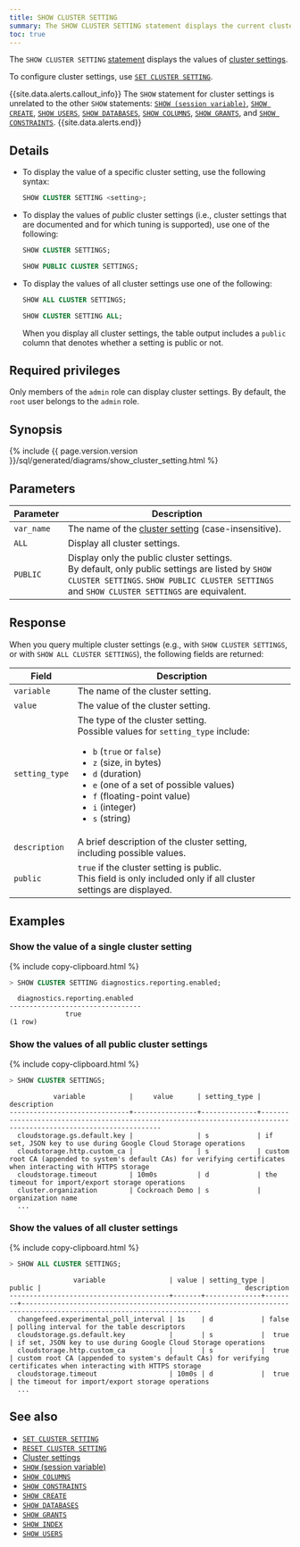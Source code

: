 ```yaml
---
title: SHOW CLUSTER SETTING
summary: The SHOW CLUSTER SETTING statement displays the current cluster settings.
toc: true
---
```


The `SHOW CLUSTER SETTING` [statement](sql-statements.html) displays the values of [cluster settings](cluster-settings.html).

To configure cluster settings, use [`SET CLUSTER SETTING`](set-cluster-setting.html).

{{site.data.alerts.callout_info}}
The `SHOW` statement for cluster settings is unrelated to the other `SHOW` statements: <a href="show-vars.html"><code>SHOW (session variable)</code></a>, <a href="show-create.html"><code>SHOW CREATE</code></a>, <a href="show-users.html"><code>SHOW USERS</code></a>, <a href="show-databases.html"><code>SHOW DATABASES</code></a>, <a href="show-columns.html"><code>SHOW COLUMNS</code></a>, <a href="show-grants.html"><code>SHOW GRANTS</code></a>, and <a href="show-constraints.html"><code>SHOW CONSTRAINTS</code></a>.
{{site.data.alerts.end}}

## Details

- To display the value of a specific cluster setting, use the following syntax:

    ~~~ sql
    SHOW CLUSTER SETTING <setting>;
    ~~~

- To display the values of *public* cluster settings (i.e., cluster settings that are documented and for which tuning is supported), use one of the following:

    ~~~ sql
    SHOW CLUSTER SETTINGS;
    ~~~
    ~~~ sql
    SHOW PUBLIC CLUSTER SETTINGS;
    ~~~

-  To display the values of all cluster settings use one of the following:

    ~~~ sql
    SHOW ALL CLUSTER SETTINGS;
    ~~~
    ~~~ sql
    SHOW CLUSTER SETTING ALL;
    ~~~

    When you display all cluster settings, the table output includes a `public` column that denotes whether a setting is public or not.

## Required privileges

Only members of the `admin` role can display cluster settings. By default, the `root` user belongs to the `admin` role.

## Synopsis

<div>
{% include {{ page.version.version }}/sql/generated/diagrams/show_cluster_setting.html %}
</div>

## Parameters

Parameter | Description
----------|------------
`var_name` | The name of the [cluster setting](cluster-settings.html) (case-insensitive).
`ALL` | Display all cluster settings.
`PUBLIC` | Display only the public cluster settings.<br>By default, only public settings are listed by `SHOW CLUSTER SETTINGS`. `SHOW PUBLIC CLUSTER SETTINGS` and `SHOW CLUSTER SETTINGS` are equivalent.

## Response

When you query multiple cluster settings (e.g., with `SHOW CLUSTER SETTINGS`, or with `SHOW ALL CLUSTER SETTINGS`), the following fields are returned:

Field | Description
------|------------
`variable` | The name of the cluster setting.
`value` | The value of the cluster setting.
`setting_type` | The type of the cluster setting.<br>Possible values for `setting_type` include:<ul><li>`b` (`true` or `false`)</li><li>`z` (size, in bytes)</li><li>`d` (duration)</li><li>`e` (one of a set of possible values)</li><li>`f` (floating-point value)</li><li>`i` (integer)</li><li>`s` (string)</li></ul>
`description` | A brief description of the cluster setting, including possible values.
`public` | `true` if the cluster setting is public.<br>This field is only included only if all cluster settings are displayed.

## Examples

### Show the value of a single cluster setting

{% include copy-clipboard.html %}
~~~ sql
> SHOW CLUSTER SETTING diagnostics.reporting.enabled;
~~~

~~~
  diagnostics.reporting.enabled
---------------------------------
              true
(1 row)
~~~

### Show the values of all public cluster settings

{% include copy-clipboard.html %}
~~~ sql
> SHOW CLUSTER SETTINGS;
~~~

~~~
           variable           |     value      | setting_type |                                                   description
------------------------------+----------------+--------------+-------------------------------------------------------------------------------------------------------------------
  cloudstorage.gs.default.key |                | s            | if set, JSON key to use during Google Cloud Storage operations
  cloudstorage.http.custom_ca |                | s            | custom root CA (appended to system's default CAs) for verifying certificates when interacting with HTTPS storage
  cloudstorage.timeout        | 10m0s          | d            | the timeout for import/export storage operations
  cluster.organization        | Cockroach Demo | s            | organization name
  ...
~~~

### Show the values of all cluster settings

{% include copy-clipboard.html %}
~~~ sql
> SHOW ALL CLUSTER SETTINGS;
~~~

~~~
                variable                | value | setting_type | public |                                                   description
----------------------------------------+-------+--------------+--------+-------------------------------------------------------------------------------------------------------------------
  changefeed.experimental_poll_interval | 1s    | d            | false  | polling interval for the table descriptors
  cloudstorage.gs.default.key           |       | s            |  true  | if set, JSON key to use during Google Cloud Storage operations
  cloudstorage.http.custom_ca           |       | s            |  true  | custom root CA (appended to system's default CAs) for verifying certificates when interacting with HTTPS storage
  cloudstorage.timeout                  | 10m0s | d            |  true  | the timeout for import/export storage operations
  ...
~~~

## See also

- [`SET CLUSTER SETTING`](set-cluster-setting.html)
- [`RESET CLUSTER SETTING`](reset-cluster-setting.html)
- [Cluster settings](cluster-settings.html)
- [`SHOW` (session variable)](show-vars.html)
- [`SHOW COLUMNS`](show-columns.html)
- [`SHOW CONSTRAINTS`](show-constraints.html)
- [`SHOW CREATE`](show-create.html)
- [`SHOW DATABASES`](show-databases.html)
- [`SHOW GRANTS`](show-grants.html)
- [`SHOW INDEX`](show-index.html)
- [`SHOW USERS`](show-users.html)
